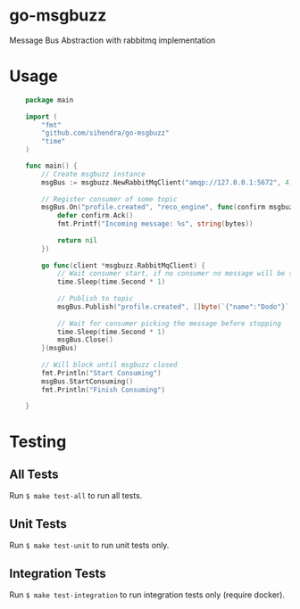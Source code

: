 # go-msgbuzz
Message Bus Abstraction with rabbitmq implementation

# Usage

```go
    package main
    
    import (
        "fmt"
        "github.com/sihendra/go-msgbuzz"
        "time"
    )   

    func main() {        
        // Create msgbuzz instance
        msgBus := msgbuzz.NewRabbitMqClient("amqp://127.0.0.1:5672", 4)
    
        // Register consumer of some topic
        msgBus.On("profile.created", "reco_engine", func(confirm msgbuzz.MessageConfirm, bytes []byte) error {
            defer confirm.Ack()
            fmt.Printf("Incoming message: %s", string(bytes))
    
            return nil
        })
        
        go func(client *msgbuzz.RabbitMqClient) {
            // Wait consumer start, if no consumer no message will be saved by rabbitmq
            time.Sleep(time.Second * 1)
    
            // Publish to topic
            msgBus.Publish("profile.created", []byte(`{"name":"Dodo"}`))
    
            // Wait for consumer picking the message before stopping
            time.Sleep(time.Second * 1)
            msgBus.Close()
        }(msgBus)
    
        // Will block until msgbuzz closed
        fmt.Println("Start Consuming")
        msgBus.StartConsuming()
        fmt.Println("Finish Consuming")

    }    

```

# Testing

## All Tests
Run `$ make test-all` to run all tests.
 
## Unit Tests
Run `$ make test-unit` to run unit tests only.

## Integration Tests
Run `$ make test-integration` to run integration tests only (require docker).